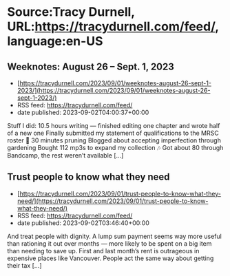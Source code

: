 # Source:Tracy Durnell, URL:https://tracydurnell.com/feed/, language:en-US

## Weeknotes: August 26 – Sept. 1, 2023
 - [https://tracydurnell.com/2023/09/01/weeknotes-august-26-sept-1-2023/](https://tracydurnell.com/2023/09/01/weeknotes-august-26-sept-1-2023/)
 - RSS feed: https://tracydurnell.com/feed/
 - date published: 2023-09-02T04:00:37+00:00

Stuff I did: 10.5 hours writing &#8212; finished editing one chapter and wrote half of a new one Finally submitted my statement of qualifications to the MRSC roster 🙌 30 minutes pruning Blogged about accepting imperfection through gardening Bought 112 mp3s to expand my collection 🎶 Got about 80 through Bandcamp, the rest weren&#8217;t available [&#8230;]

## Trust people to know what they need
 - [https://tracydurnell.com/2023/09/01/trust-people-to-know-what-they-need/](https://tracydurnell.com/2023/09/01/trust-people-to-know-what-they-need/)
 - RSS feed: https://tracydurnell.com/feed/
 - date published: 2023-09-02T03:46:40+00:00

And treat people with dignity. A lump sum payment seems way more useful than rationing it out over months &#8212; more likely to be spent on a big item than needing to save up. First and last month&#8217;s rent is outrageous in expensive places like Vancouver. People act the same way about getting their tax [&#8230;]

